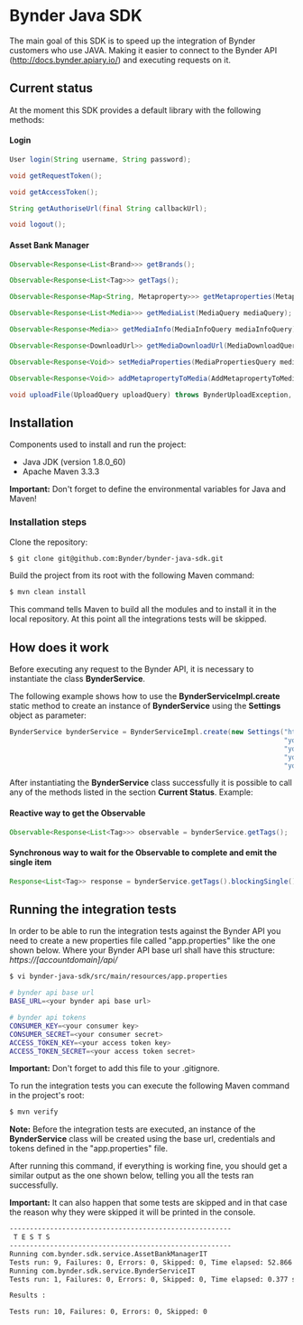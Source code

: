 # Bynder Java SDK

The main goal of this SDK is to speed up the integration of Bynder customers who use JAVA. Making it easier to connect to the Bynder API (http://docs.bynder.apiary.io/) and executing requests on it.

## Current status

At the moment this SDK provides a default library with the following methods:

#### Login
```java
User login(String username, String password);

void getRequestToken();

void getAccessToken();

String getAuthoriseUrl(final String callbackUrl);

void logout();
```

#### Asset Bank Manager
```java
Observable<Response<List<Brand>>> getBrands();

Observable<Response<List<Tag>>> getTags();

Observable<Response<Map<String, Metaproperty>>> getMetaproperties(MetapropertyQuery metapropertyQuery);

Observable<Response<List<Media>>> getMediaList(MediaQuery mediaQuery);

Observable<Response<Media>> getMediaInfo(MediaInfoQuery mediaInfoQuery);

Observable<Response<DownloadUrl>> getMediaDownloadUrl(MediaDownloadQuery mediaDownloadQuery);

Observable<Response<Void>> setMediaProperties(MediaPropertiesQuery mediaPropertiesQuery);

Observable<Response<Void>> addMetapropertyToMedia(AddMetapropertyToMediaQuery addMetapropertyToMediaQuery);

void uploadFile(UploadQuery uploadQuery) throws BynderUploadException, IOException, InterruptedException, RuntimeException;
```

## Installation

Components used to install and run the project:
* Java JDK (version 1.8.0_60)
* Apache Maven 3.3.3

**Important:** Don't forget to define the environmental variables for Java and Maven!

### Installation steps
Clone the repository:
```bash
$ git clone git@github.com:Bynder/bynder-java-sdk.git
```

Build the project from its root with the following Maven command:
```bash
$ mvn clean install
```

This command tells Maven to build all the modules and to install it in the local repository. At this point all the integrations tests will be skipped.

## How does it work
Before executing any request to the Bynder API, it is necessary to instantiate the class **BynderService**.

The following example shows how to use the **BynderServiceImpl.create** static method to create an instance of **BynderService** using the **Settings** object as parameter:
```java
BynderService bynderService = BynderServiceImpl.create(new Settings("https://example.getbynder.com/api/",
                                                                    "your consumer key",
                                                                    "your consumer secret",
                                                                    "your access token key",
                                                                    "your access token secret"));
```

After instantiating the **BynderService** class successfully it is possible to call any of the methods listed in the section **Current Status**. Example:

#### Reactive way to get the Observable
```java
Observable<Response<List<Tag>>> observable = bynderService.getTags();
```

#### Synchronous way to wait for the Observable to complete and emit the single item
```java
Response<List<Tag>> response = bynderService.getTags().blockingSingle();
```

## Running the integration tests

In order to be able to run the integration tests against the Bynder API you need to create a new properties file called "app.properties" like the one shown below. Where your Bynder API base url shall have this structure: *https://&#91;accountdomain&#93;/api/*
```bash
$ vi bynder-java-sdk/src/main/resources/app.properties

# bynder api base url
BASE_URL=<your bynder api base url>

# bynder api tokens
CONSUMER_KEY=<your consumer key>
CONSUMER_SECRET=<your consumer secret>
ACCESS_TOKEN_KEY=<your access token key>
ACCESS_TOKEN_SECRET=<your access token secret>
```
**Important:** Don't forget to add this file to your .gitignore.

To run the integration tests you can execute the following Maven command in the project's root:
```bash
$ mvn verify
```
**Note:** Before the integration tests are executed, an instance of the **BynderService** class will be created using the base url, credentials and tokens defined in the "app.properties" file.

After running this command, if everything is working fine, you should get a similar output as the one shown below, telling you all the tests ran successfully.

**Important:** It can also happen that some tests are skipped and in that case the reason why they were skipped it will be printed in the console.
```bash
-------------------------------------------------------
 T E S T S
-------------------------------------------------------
Running com.bynder.sdk.service.AssetBankManagerIT
Tests run: 9, Failures: 0, Errors: 0, Skipped: 0, Time elapsed: 52.866 sec - in com.bynder.sdk.service.AssetBankManagerIT
Running com.bynder.sdk.service.BynderServiceIT
Tests run: 1, Failures: 0, Errors: 0, Skipped: 0, Time elapsed: 0.377 sec - in com.bynder.sdk.service.BynderServiceIT

Results :

Tests run: 10, Failures: 0, Errors: 0, Skipped: 0

```
